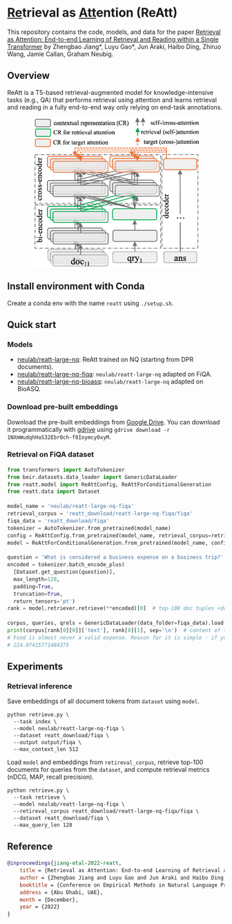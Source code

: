 # <ins>Re</ins>trieval as <ins>Att</ins>ention (ReAtt)

This repository contains the code, models, and data for the paper
[Retrieval as Attention: End-to-end Learning of Retrieval and Reading within a Single Transformer](https://arxiv.org/pdf/2212.02027.pdf) by Zhengbao Jiang*, Luyu Gao*, Jun Araki, Haibo Ding, Zhiruo Wang, Jamie Callan, Graham Neubig.

## Overview

ReAtt is a T5-based retrieval-augmented model for knowledge-intensive tasks (e.g., QA) that performs retrieval using attention and learns retrieval and reading in a fully end-to-end way only relying on end-task annotations.

<p align="center">
  <img align="middle" src="res/reatt.png" height="350" alt="ReAtt"/>
</p>

## Install environment with Conda
Create a conda env with the name `reatt` using `./setup.sh`.

## Quick start

### Models
- [neulab/reatt-large-nq](https://huggingface.co/neulab/reatt-large-nq): ReAtt trained on NQ (starting from DPR documents).
- [neulab/reatt-large-nq-fiqa](https://huggingface.co/neulab/reatt-large-nq-fiqa): `neulab/reatt-large-nq` adapted on FiQA.
- [neulab/reatt-large-nq-bioasq](https://huggingface.co/neulab/reatt-large-nq-bioasq): `neulab/reatt-large-nq` adapted on BioASQ.

### Download pre-built embeddings
Download the pre-built embeddings from [Google Drive](https://drive.google.com/drive/u/1/folders/1NXmWudqhHaS32Ebr0ch-f8Ioymcy0xyM). You can download it programmatically with [gdrive](https://anaconda.org/conda-forge/gdrive) using `gdrive download -r 1NXmWudqhHaS32Ebr0ch-f8Ioymcy0xyM`.

### Retrieval on FiQA dataset
```python
from transformers import AutoTokenizer
from beir.datasets.data_loader import GenericDataLoader
from reatt.model import ReAttConfig, ReAttForConditionalGeneration
from reatt.data import Dataset

model_name = 'neulab/reatt-large-nq-fiqa'
retrieval_corpus = 'reatt_download/reatt-large-nq-fiqa/fiqa'
fiqa_data = 'reatt_download/fiqa'
tokenizer = AutoTokenizer.from_pretrained(model_name)
config = ReAttConfig.from_pretrained(model_name, retrieval_corpus=retrieval_corpus)
model = ReAttForConditionalGeneration.from_pretrained(model_name, config=config)

question = 'What is considered a business expense on a business trip?'
encoded = tokenizer.batch_encode_plus(
  [Dataset.get_question(question)],
  max_length=128,
  padding=True,
  truncation=True,
  return_tensors='pt')
rank = model.retriever.retrieve(**encoded)[0]  # top-100 doc tuples <doc_id, score>

corpus, queries, qrels = GenericDataLoader(data_folder=fiqa_data).load(split='test')
print(corpus[rank[0][0]]['text'], rank[0][1], sep='\n')  # content of the top-1 doc and its score
# Food is almost never a valid expense. Reason for it is simple - if you were not conducting business you would have to eat too. ...
# 224.07415771484375
```

## Experiments

### Retrieval inference
Save embeddings of all document tokens from `dataset` using `model`.
```shell
python retrieve.py \
  --task index \
  --model neulab/reatt-large-nq-fiqa \
  --dataset reatt_download/fiqa \
  --output output/fiqa \
  --max_context_len 512
```

Load `model` and embeddings from `retireval_corpus`, retrieve top-100 documents for queries from the `dataset`, and compute retrieval metrics (nDCG, MAP, recall precision).
```shell
python retrieve.py \
  --task retrieve \
  --model neulab/reatt-large-nq-fiqa \
  --retireval_corpus reatt_download/reatt-large-nq-fiqa/fiqa \
  --dataset reatt_download/fiqa \
  --max_query_len 128
```

## Reference

```bibtex
@inproceedings{jiang-etal-2022-reatt,
    title = {Retrieval as Attention: End-to-end Learning of Retrieval and Reading within a Single Transformer},
    author = {Zhengbao Jiang and Luyu Gao and Jun Araki and Haibo Ding and Zhiruo Wang and Jamie Callan and Graham Neubig},
    booktitle = {Conference on Empirical Methods in Natural Language Processing (EMNLP)},
    address = {Abu Dhabi, UAE},
    month = {December},
    year = {2022}
}
```
